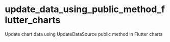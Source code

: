# update_data_using_public_method_flutter_charts
Update chart data using UpdateDataSource public method in Flutter charts
